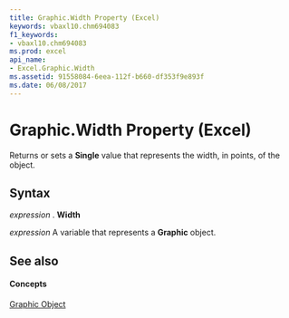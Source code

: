 ```yaml
---
title: Graphic.Width Property (Excel)
keywords: vbaxl10.chm694083
f1_keywords:
- vbaxl10.chm694083
ms.prod: excel
api_name:
- Excel.Graphic.Width
ms.assetid: 91558084-6eea-112f-b660-df353f9e893f
ms.date: 06/08/2017
---
```



# Graphic.Width Property (Excel)

Returns or sets a  **Single** value that represents the width, in points, of the object.


## Syntax

 _expression_ . **Width**

 _expression_ A variable that represents a **Graphic** object.


## See also


#### Concepts


[Graphic Object](graphic-object-excel.md)

